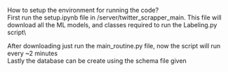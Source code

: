 How to setup the environment for running the code?\
First run the setup.ipynb file in /server/twitter_scrapper_main. This file will download all the ML models, and classes required to run the Labeling.py script\

After downloading just run the main_routine.py file, now the script will run every ~2 minutes\
Lastly the database can be create using the schema file given